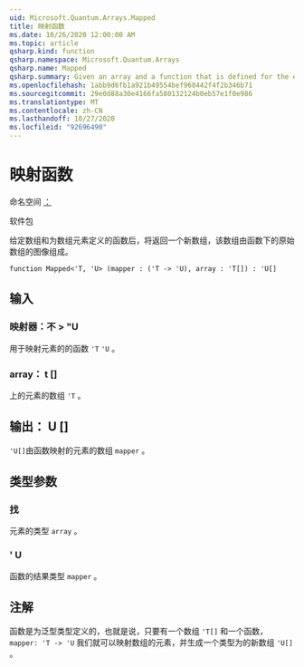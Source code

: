 ```yaml
---
uid: Microsoft.Quantum.Arrays.Mapped
title: 映射函数
ms.date: 10/26/2020 12:00:00 AM
ms.topic: article
qsharp.kind: function
qsharp.namespace: Microsoft.Quantum.Arrays
qsharp.name: Mapped
qsharp.summary: Given an array and a function that is defined for the elements of the array, returns a new array that consists of the images of the original array under the function.
ms.openlocfilehash: 1abb9d6fb1a921b49554bef968442f4f2b346b71
ms.sourcegitcommit: 29e0d88a30e4166fa580132124b0eb57e1f0e986
ms.translationtype: MT
ms.contentlocale: zh-CN
ms.lasthandoff: 10/27/2020
ms.locfileid: "92696490"
---
```

# <a name="mapped-function"></a>映射函数

命名空间 [：](xref:Microsoft.Quantum.Arrays)

软件包 [](https://nuget.org/packages/)


给定数组和为数组元素定义的函数后，将返回一个新数组，该数组由函数下的原始数组的图像组成。

```qsharp
function Mapped<'T, 'U> (mapper : ('T -> 'U), array : 'T[]) : 'U[]
```


## <a name="input"></a>输入

### <a name="mapper--t---u"></a>映射器：不 > "U

用于映射元素的的函数 `'T` `'U` 。


### <a name="array--t"></a>array： t []

上的元素的数组 `'T` 。



## <a name="output--u"></a>输出： U []

`'U[]`由函数映射的元素的数组 `mapper` 。

## <a name="type-parameters"></a>类型参数

### <a name="t"></a>找

元素的类型 `array` 。
### <a name="u"></a>' U

函数的结果类型 `mapper` 。

## <a name="remarks"></a>注解

函数是为泛型类型定义的，也就是说，只要有一个数组 `'T[]` 和一个函数， `mapper: 'T -> 'U` 我们就可以映射数组的元素，并生成一个类型为的新数组 `'U[]` 。